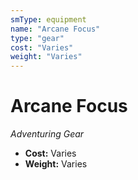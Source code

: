 ```yaml
---
smType: equipment
name: "Arcane Focus"
type: "gear"
cost: "Varies"
weight: "Varies"
---
```


# Arcane Focus
*Adventuring Gear*

- **Cost:** Varies
- **Weight:** Varies
